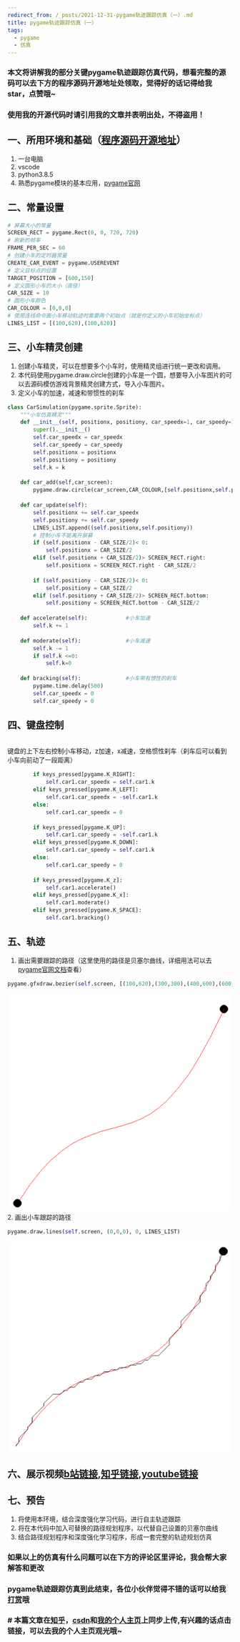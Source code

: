 ```yaml
---
redirect_from: /_posts/2021-12-31-pygame轨迹跟踪仿真（一）.md
title: pygame轨迹跟踪仿真（一）
tags: 
  - pygame
  - 仿真
---
```

### 本文将讲解我的部分关键pygame轨迹跟踪仿真代码，想看完整的源码可以去下方的程序源码开源地址处领取，觉得好的话记得给我star，点赞哦~
### 使用我的开源代码时请引用我的文章并表明出处，不得盗用！

## 一、所用环境和基础（[程序源码开源地址](https://github.com/muzilyd/pygame_trajectory-tracking_muzilyd)）
1. 一台电脑
2. vscode
3. python3.8.5
4. 熟悉pygame模块的基本应用，[pygame官网](https://www.pygame.org/news)

## 二、常量设置
```python
# 屏幕大小的常量
SCREEN_RECT = pygame.Rect(0, 0, 720, 720)
# 刷新的帧率
FRAME_PER_SEC = 60
# 创建小车的定时器常量
CREATE_CAR_EVENT = pygame.USEREVENT
# 定义目标点的位置
TARGET_POSITION = [600,150]
# 定义圆形小车的大小（直径）
CAR_SIZE = 10
# 圆形小车颜色
CAR_COLOUR = [0,0,0]
# 使用连线命令画小车移动轨迹时需要两个初始点（就是你定义的小车初始坐标点）
LINES_LIST = [(100,620),(100,620)]
```

## 三、小车精灵创建
1. 创建小车精灵，可以在想要多个小车时，使用精灵组进行统一更改和调用。
2. 本代码使用pygame.draw.circle创建的小车是一个圆，想要导入小车图片的可以去源码模仿游戏背景精灵创建方式，导入小车图片。
3. 定义小车的加速，减速和带惯性的刹车

```python
class CarSimulation(pygame.sprite.Sprite):
    """小车仿真精灵"""
    def __init__(self, positionx, positiony, car_speedx=1, car_speedy=1, k=1):     #car_speedx和car_speedy是小车的x和y方向的速度值，k是用来定义小车的速度变化值
        super().__init__()
        self.car_speedx = car_speedx
        self.car_speedy = car_speedy
        self.positionx = positionx
        self.positiony = positiony
        self.k = k
    
    def car_add(self,car_screen):
        pygame.draw.circle(car_screen,CAR_COLOUR,[self.positionx,self.positiony],CAR_SIZE,0)  #最后一个0表示填充，数字代表线宽
    
    def car_update(self):
        self.positionx += self.car_speedx
        self.positiony += self.car_speedy
        LINES_LIST.append((self.positionx,self.positiony))
        # 控制小车不能离开屏幕
        if (self.positionx - CAR_SIZE/2)< 0:
            self.positionx = CAR_SIZE/2
        elif (self.positionx + CAR_SIZE/2)> SCREEN_RECT.right:
            self.positionx = SCREEN_RECT.right - CAR_SIZE/2

        if (self.positiony - CAR_SIZE/2)< 0:
            self.positiony = CAR_SIZE/2
        elif (self.positiony + CAR_SIZE/2)> SCREEN_RECT.bottom:
            self.positiony = SCREEN_RECT.bottom - CAR_SIZE/2
    
    def accelerate(self):            #小车加速
        self.k += 1

    def moderate(self):              #小车减速
        self.k -= 1
        if self.k <=0:
            self.k=0

    def bracking(self):              #小车带有惯性的刹车
        pygame.time.delay(500)
        self.car_speedx = 0
        self.car_speedy = 0
```

## 四、键盘控制
<br/>键盘的上下左右控制小车移动，z加速，x减速，空格惯性刹车（刹车后可以看到小车向前动了一段距离）</br>
```python
        if keys_pressed[pygame.K_RIGHT]:
            self.car1.car_speedx = self.car1.k
        elif keys_pressed[pygame.K_LEFT]:
            self.car1.car_speedx = -self.car1.k
        else:
            self.car1.car_speedx = 0

        if keys_pressed[pygame.K_UP]:
            self.car1.car_speedy = -self.car1.k
        elif keys_pressed[pygame.K_DOWN]:
            self.car1.car_speedy = self.car1.k
        else:
            self.car1.car_speedy = 0
        
        if keys_pressed[pygame.K_z]:
            self.car1.accelerate()
        elif keys_pressed[pygame.K_x]:
            self.car1.moderate()
        elif keys_pressed[pygame.K_SPACE]:
            self.car1.bracking()
```

## 五、轨迹
1. 画出需要跟踪的路径（这里使用的路径是贝塞尔曲线，详细用法可以去[pygame官网文档](https://www.pygame.org/docs/)查看）

```python
pygame.gfxdraw.bezier(self.screen, [(100,620),(300,300),(400,600),(600,150)], 5, (255,0,0))
```

![path_planning](https://raw.githubusercontent.com/muzilyd/blog-image/main/trackgame_picture/path_planning.png)
2. 画出小车跟踪的路径

```python
pygame.draw.lines(self.screen, (0,0,0), 0, LINES_LIST)
```

![track_planning](https://raw.githubusercontent.com/muzilyd/blog-image/main/trackgame_picture/track_planning.png)

## 六、展示视频[b站链接](https://www.bilibili.com/video/BV1wL4y1J7AA?spm_id_from=333.999.0.0),[知乎链接](https://www.zhihu.com/zvideo/1460020130692927488),[youtube链接](https://youtu.be/05Krl1uwZTo)

## 七、预告
1. 将使用本环境，结合深度强化学习代码，进行自主轨迹跟踪
2. 将在本代码中加入可替换的路径规划程序，以代替自己设置的贝塞尔曲线
3. 结合路径规划程序和深度强化学习程序，形成一套完整的轨迹规划仿真

### 如果以上的仿真有什么问题可以在下方的评论区里评论，我会帮大家解答和更改
### pygame轨迹跟踪仿真到此结束，各位小伙伴觉得不错的话可以给我[打赏](https://muzilyd.github.io/merger/)哦
### # 本篇文章在[知乎](https://www.zhihu.com/people/muzilyd)，[csdn](https://blog.csdn.net/azreallyd?spm=1011.2124.3001.5343)和[我的个人主页](https://muzilyd.github.io/)上同步上传,有兴趣的话点击链接，可以去我的个人主页观光哦~
